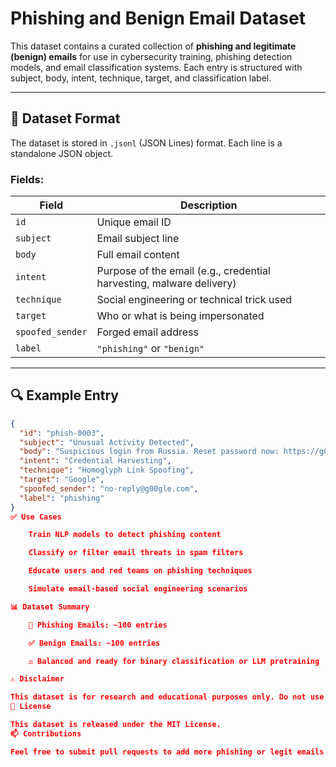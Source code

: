 
# Phishing and Benign Email Dataset

This dataset contains a curated collection of **phishing and legitimate (benign) emails** for use in cybersecurity training, phishing detection models, and email classification systems. Each entry is structured with subject, body, intent, technique, target, and classification label.

---

## 📁 Dataset Format

The dataset is stored in `.jsonl` (JSON Lines) format. Each line is a standalone JSON object.

### Fields:

| Field           | Description |
|------------------|-------------|
| `id`             | Unique email ID |
| `subject`        | Email subject line |
| `body`           | Full email content |
| `intent`         | Purpose of the email (e.g., credential harvesting, malware delivery) |
| `technique`      | Social engineering or technical trick used |
| `target`         | Who or what is being impersonated |
| `spoofed_sender` | Forged email address |
| `label`          | `"phishing"` or `"benign"` |

---

## 🔍 Example Entry

```json
{
  "id": "phish-0003",
  "subject": "Unusual Activity Detected",
  "body": "Suspicious login from Russia. Reset password now: https://g00gle-security.com",
  "intent": "Credential Harvesting",
  "technique": "Homoglyph Link Spoofing",
  "target": "Google",
  "spoofed_sender": "no-reply@g00gle.com",
  "label": "phishing"
}
✅ Use Cases

    Train NLP models to detect phishing content

    Classify or filter email threats in spam filters

    Educate users and red teams on phishing techniques

    Simulate email-based social engineering scenarios

📊 Dataset Summary

    🔐 Phishing Emails: ~100 entries

    ✅ Benign Emails: ~100 entries

    ⚖️ Balanced and ready for binary classification or LLM pretraining

⚠️ Disclaimer

This dataset is for research and educational purposes only. Do not use these emails in live environments. The authors are not responsible for misuse.
📜 License

This dataset is released under the MIT License.
📫 Contributions

Feel free to submit pull requests to add more phishing or legit emails. The more diverse, the better for training secure systems.
